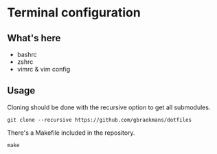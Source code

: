 # Terminal configuration

## What's here

- bashrc
- zshrc
- vimrc & vim config

## Usage

Cloning should be done with the recursive option to get all submodules.

```
git clone --recursive https://github.com/gbraekmans/dotfiles
```

There's a Makefile included in the repository.

```
make
```

